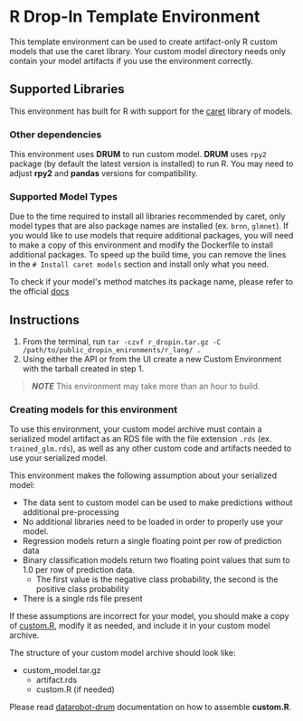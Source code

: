 # R Drop-In Template Environment

This template environment can be used to create artifact-only R custom models that use the caret library.
Your custom model directory needs only contain your model artifacts if you use the
environment correctly.

## Supported Libraries

This environment has built for R with support for the [caret](http://topepo.github.io/caret/index.html)
library of models.

### Other dependencies
This environment uses **DRUM** to run custom model.
**DRUM** uses `rpy2` package (by default the latest version is installed) to run R.
You may need to adjust **rpy2** and **pandas** versions for compatibility.

### Supported Model Types

Due to the time required to install all libraries recommended by caret, only model types that are also package names are installed (ex. `brnn`, `glmnet`). If you would like to use models that require additional packages, you will need to make a copy of this environment and modify the Dockerfile to install additional packages.  To speed up the build time, you can remove the lines in the `# Install caret models` section and install only what you need.

To check if your model's method matches its package name, please refer to the official [docs](http://topepo.github.io/caret/available-models.html)

## Instructions

1. From the terminal, run `tar -czvf r_dropin.tar.gz -C /path/to/public_dropin_enironments/r_lang/ .`
2. Using either the API or from the UI create a new Custom Environment with the tarball created
in step 1.

> **_NOTE_** This environment may take more than an hour to build.

### Creating models for this environment

To use this environment, your custom model archive must contain a serialized model artifact
as an RDS file with the file extension `.rds` (ex. `trained_glm.rds`), as well as any other custom code
and artifacts needed to use your serialized model.

This environment makes the following assumption about your serialized model:
- The data sent to custom model can be used to make predictions without
additional pre-processing
- No additional libraries need to be loaded in order to properly use your model.
- Regression models return a single floating point per row of prediction data
- Binary classification models return two floating point values that sum to 1.0 per row of prediction data.
  - The first value is the negative class probability, the second is the positive class probability
- There is a single rds file present

If these assumptions are incorrect for your model, you should make a copy of [custom.R](https://github.com/datarobot/datarobot-user-models/blob/master/model_templates/r_lang/custom.R), modify it as needed, and include it in your custom model archive.

The structure of your custom model archive should look like:

- custom_model.tar.gz
  - artifact.rds
  - custom.R (if needed)

Please read [datarobot-drum](../../custom_model_runner/README.md) documentation on how to assemble **custom.R**.
